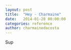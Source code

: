 ```yaml
---
layout: post
title:  "Hey - Charmaine"
date:   2014-01-28 00:00:00
categories: reference
author: charmainedacosta
---
```


Sup